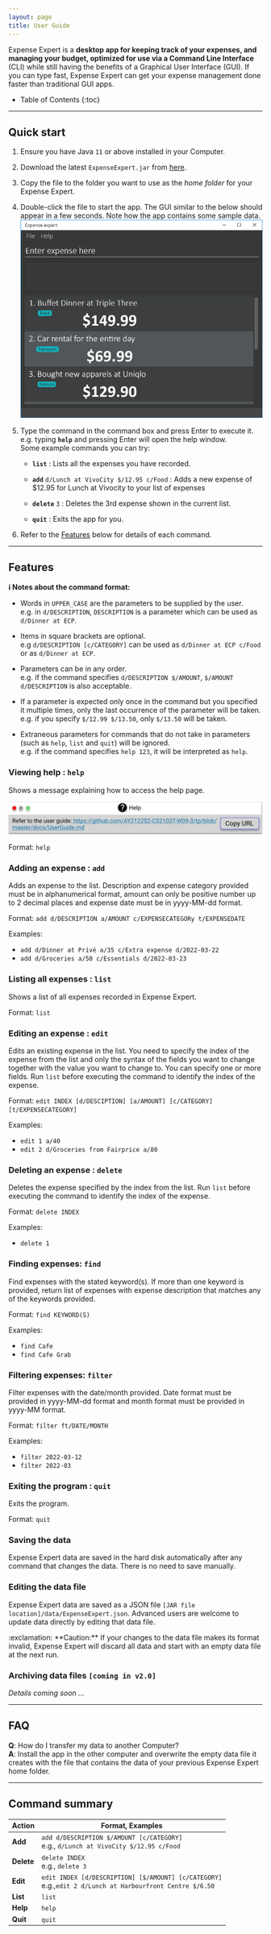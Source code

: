 ```yaml
---
layout: page
title: User Guide
---
```


Expense Expert is a **desktop app for keeping track of your expenses, and managing your budget, optimized for use via a Command Line Interface** (CLI) while still having the benefits of a Graphical User Interface (GUI). If you can type fast, Expense Expert can get your expense management done faster than traditional GUI apps.

- Table of Contents
  {:toc}

---

## Quick start

1. Ensure you have Java `11` or above installed in your Computer.

1. Download the latest `ExpenseExpert.jar` from [here](https://github.com/AY2122S2-CS2103T-W09-3/tp/releases).

1. Copy the file to the folder you want to use as the _home folder_ for your Expense Expert.

1. Double-click the file to start the app. The GUI similar to the below should appear in a few seconds. Note how the app contains some sample data.<br>
   ![Ui](images/Ui.png)

1. Type the command in the command box and press Enter to execute it. e.g. typing **`help`** and pressing Enter will open the help window.<br>
   Some example commands you can try:

   - **`list`** : Lists all the expenses you have recorded.

   - **`add`** `d/Lunch at VivoCity $/12.95 c/Food` : Adds a new expense of $12.95 for Lunch at Vivocity to your list of expenses

   - **`delete`** `3` : Deletes the 3rd expense shown in the current list.

   - **`quit`** : Exits the app for you.

1. Refer to the [Features](#features) below for details of each command.

---

## Features

<div markdown="block" class="alert alert-info">

**:information_source: Notes about the command format:**<br>

- Words in `UPPER_CASE` are the parameters to be supplied by the user.<br>
  e.g. in `d/DESCRIPTION`, `DESCRIPTION` is a parameter which can be used as `d/Dinner at ECP`.

- Items in square brackets are optional.<br>
  e.g `d/DESCRIPTION [c/CATEGORY]` can be used as `d/Dinner at ECP c/Food` or as `d/Dinner at ECP`.

- Parameters can be in any order.<br>
  e.g. if the command specifies `d/DESCRIPTION $/AMOUNT`, `$/AMOUNT d/DESCRIPTION` is also acceptable.

- If a parameter is expected only once in the command but you specified it multiple times, only the last occurrence of the parameter will be taken.<br>
  e.g. if you specify `$/12.99 $/13.50`, only `$/13.50` will be taken.

- Extraneous parameters for commands that do not take in parameters (such as `help`, `list` and `quit`) will be ignored.<br>
  e.g. if the command specifies `help 123`, it will be interpreted as `help`.

</div>

### Viewing help : `help`

Shows a message explaining how to access the help page.

![Help](images/Help_Ui.png)

Format: `help`

### Adding an expense : `add`

Adds an expense to the list. Description and expense category provided must be in alphanumerical format, amount can only be positive number up to 2 decimal places
and expense date must be in yyyy-MM-dd format.

Format: `add d/DESCRIPTION a/AMOUNT c/EXPENSECATEGORy t/EXPENSEDATE`

Examples:

- `add d/Dinner at Privé a/35 c/Extra expense d/2022-03-22`
- `add d/Groceries a/50 c/Essentials d/2022-03-23`

### Listing all expenses : `list`

Shows a list of all expenses recorded in Expense Expert.

Format: `list`

### Editing an expense : `edit`

Edits an existing expense in the list. You need to specify the index of the expense from the list and only the syntax of the fields you want to change together 
with the value you want to change to. You can specify one or more fields. Run `list` before executing the command to identify the index of the expense.

Format: `edit INDEX [d/DESCIPTION] [a/AMOUNT] [c/CATEGORY] [t/EXPENSECATEGORY]`

Examples:

- `edit 1 a/40`
- `edit 2 d/Groceries from Fairprice a/80`

### Deleting an expense : `delete`

Deletes the expense specified by the index from the list. Run `list` before executing the command to identify the index of the expense.

Format: `delete INDEX`

Examples:

- `delete 1`

### Finding expenses: `find`

Find expenses with the stated keyword(s). If more than one keyword is provided, return list of expenses with expense description that matches any of the keywords provided.

Format: `find KEYWORD(S)`

Examples:

- `find Cafe`
- `find Cafe Grab`

### Filtering expenses: `filter`

Filter expenses with the date/month provided. Date format must be provided in yyyy-MM-dd format and month format must be provided in yyyy-MM format.

Format: `filter ft/DATE/MONTH`

Examples:

- `filter 2022-03-12`
- `filter 2022-03`
### Exiting the program : `quit`

Exits the program.

Format: `quit`

### Saving the data

Expense Expert data are saved in the hard disk automatically after any command that changes the data. There is no need to save manually.

### Editing the data file

Expense Expert data are saved as a JSON file `[JAR file location]/data/ExpenseExpert.json`. Advanced users are welcome to update data directly by editing that data file.

<div markdown="span" class="alert alert-warning">:exclamation: **Caution:**
If your changes to the data file makes its format invalid, Expense Expert will discard all data and start with an empty data file at the next run.
</div>

### Archiving data files `[coming in v2.0]`

_Details coming soon ..._

---

## FAQ

**Q**: How do I transfer my data to another Computer?<br>
**A**: Install the app in the other computer and overwrite the empty data file it creates with the file that contains the data of your previous Expense Expert home folder.

---

## Command summary

| Action     | Format, Examples                                                                                             |
| ---------- | ------------------------------------------------------------------------------------------------------------ |
| **Add**    | `add d/DESCRIPTION $/AMOUNT [c/CATEGORY]` <br> e.g., `d/Lunch at VivoCity $/12.95 c/Food`                    |
| **Delete** | `delete INDEX`<br> e.g., `delete 3`                                                                          |
| **Edit**   | `edit INDEX [d/DESCRIPTION] [$/AMOUNT] [c/CATEGORY]`<br> e.g.,`edit 2 d/Lunch at Harbourfront Centre $/6.50` |
| **List**   | `list`                                                                                                       |
| **Help**   | `help`                                                                                                       |
| **Quit**   | `quit`                                                                                                       |
